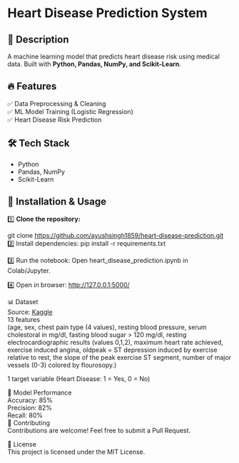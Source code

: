 # Heart Disease Prediction System  

## 📝 Description  
A machine learning model that predicts heart disease risk using medical data. Built with **Python, Pandas, NumPy, and Scikit-Learn**.

## 🔥 Features  
✅ Data Preprocessing & Cleaning  
✅ ML Model Training (Logistic Regression)  
✅ Heart Disease Risk Prediction  

## 🛠 Tech Stack  
- Python  
- Pandas, NumPy  
- Scikit-Learn  
    
## 🚀 Installation & Usage  
1️⃣ **Clone the repository:**  

git clone https://github.com/ayushsingh1859/heart-disease-prediction.git  <br>
2️⃣ Install dependencies:
pip install -r requirements.txt <br>

3️⃣ Run the notebook: Open heart_disease_prediction.ipynb in Colab/Jupyter. <br>

4️⃣ Open in browser: http://127.0.0.1:5000/ <br>

📊 Dataset <br>
Source: [Kaggle](https://www.kaggle.com/datasets/johnsmith88/heart-disease-dataset) <br>
13 features <br> (age,
sex,
chest pain type (4 values),
resting blood pressure,
serum cholestoral in mg/dl,
fasting blood sugar > 120 mg/dl,
resting electrocardiographic results (values 0,1,2),
maximum heart rate achieved,
exercise induced angina,
oldpeak = ST depression induced by exercise relative to rest,
the slope of the peak exercise ST segment,
number of major vessels (0-3) colored by flourosopy.) <br>

1 target variable (Heart Disease: 1 = Yes, 0 = No) <br>

🎯 Model Performance <br>
Accuracy: 85% <br>
Precision: 82% <br>
Recall: 80% <br>
🤝 Contributing <br>
Contributions are welcome! Feel free to submit a Pull Request. <br>

📜 License <br>
This project is licensed under the MIT License. <br>

